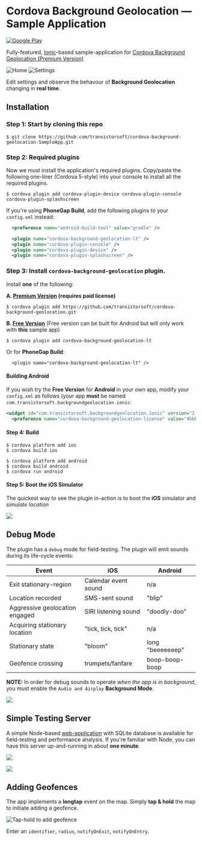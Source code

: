 # Cordova Background Geolocation &mdash; Sample Application

<a href="market://details?id=com.transistorsoft.background_geolocation.ionic">


[![Google Play](https://dl.dropboxusercontent.com/u/2319755/cordova-background-geolocaiton/google-play-icon.png)](http://play.google.com/store/apps/details?id=com.transistorsoft.background_geolocation.ionic)

Fully-featured, [Ionic](http://ionicframework.com/)-based sample-application for [Cordova Background Geolocation  (Premium Version)](http://shop.transistorsoft.com/pages/cordova-background-geolocation-premium)

![Home](https://dl.dropboxusercontent.com/u/2319755/cordova-background-geolocaiton/screenshot-iphone5-geofences-framed-README.png)
![Settings](https://dl.dropboxusercontent.com/u/2319755/cordova-background-geolocaiton/screenshot-iphone5-settings-framed-README.png)

Edit settings and observe the behavour of **Background Geolocation** changing in **real time**.

## Installation

### Step 1: Start by cloning this repo

```
$ git clone https://github.com/transistorsoft/cordova-background-geolocation-SampleApp.git
```

### Step 2:  Required plugins

Now we must install the application's required plugins.  Copy/paste the following one-liner (Cordova 5-style) into your console to install all the required plugins.

```
$ cordova plugin add cordova-plugin-device cordova-plugin-console cordova-plugin-splashscreen
```

If you're using **PhoneGap Build**, add the following plugins to your `config.xml` instead:
```xml
  <preference name="android-build-tool" value="gradle" />

  <plugin name="cordova-background-geolocation-lt" />
  <plugin name="cordova-plugin-console" />
  <plugin name="cordova-plugin-device" />
  <plugin name="cordova-plugin-splashscreen" />
```

### Step 3: Install `cordova-background-geolocation` plugin.  

Install **one** of the following:

   **A. [Premium Version](https://github.com/transistorsoft/cordova-background-geolocation.git) (requires paid license)**

```
$ cordova plugin add https://github.com/transistorsoft/cordova-background-geolocation.git
```

   **B. [Free Version](https://github.com/transistorsoft/cordova-background-geolocation-lt)** (Free version can be built for Android but will only work with **this** sample app)

```
$ cordova plugin add cordova-background-geolocation-lt
```

Or for **PhoneGap Build**:
```
  <plugin name="cordova-background-geolocation-lt" />
```
#### Building Android
If you wish try the **Free Version** for **Android** in your *own* app, modify your `config.xml` as follows (your app **must** be named `com.transistorsoft.backgroundgeolocation.ionic`:

```xml
<widget id="com.transistorsoft.backgroundgeolocation.ionic" version="2.0.0" xmlns="http://www.w3.org/ns/widgets" xmlns:cdv="http://cordova.apache.org/ns/1.0">
  <preference name="cordova-background-geolocation-license" value="4bbb513c013111eae951647fd4f9e79f127fce6f7a00e9d327db9ea2a053a0df" />
```

#### Step 4: Build

```
$ cordova platform add ios
$ cordova build ios

$ cordova platform add android
$ cordova build android
$ cordova run android
```

#### Step 5: Boot the **iOS** Simulator

The quickest way to see the plugin in-action is to boot the **iOS** simulator and *simulate location*

![](https://dl.dropboxusercontent.com/u/2319755/cordova-background-geolocaiton/simulate-location.png)

## Debug Mode

The plugin has a `debug` mode for field-testing.  The plugin will emit sounds during its life-cycle events:

| Event | iOS | Android |
|-------|-----|---------|
| Exit stationary-region | Calendar event sound | n/a |
| Location recorded | SMS-sent sound | "blip" |
| Aggressive geolocation engaged | SIRI listening sound | "doodly-doo" |
| Acquiring stationary location | "tick, tick, tick" | n/a |
| Stationary state | "bloom" | long "beeeeeeep" |
| Geofence crossing | trumpets/fanfare | boop-boop-boop |

**NOTE:**  In order for debug sounds to operate *when the app is in background*, you must enable the `Audio and Airplay` **Background Mode**.

![](https://camo.githubusercontent.com/ad01117185eb13a237efcfa1eaf7e39346a967ed/68747470733a2f2f646c2e64726f70626f7875736572636f6e74656e742e636f6d2f752f323331393735352f636f72646f76612d6261636b67726f756e642d67656f6c6f636169746f6e2f656e61626c652d6261636b67726f756e642d617564696f2e706e67)

## Simple Testing Server

A simple Node-based [web-application](https://github.com/transistorsoft/background-geolocation-console) with SQLite database is available for field-testing and performance analysis.  If you're familiar with Node, you can have this server up-and-running in about **one minute**.

![](https://dl.dropboxusercontent.com/u/2319755/cordova-background-geolocaiton/background-geolocation-console-map.png)

![](https://dl.dropboxusercontent.com/u/2319755/cordova-background-geolocaiton/background-geolocation-console-grid.png)

## Adding Geofences

The app implements a **longtap** event on the map.  Simply **tap & hold** the map to initiate adding a geofence.

![Tap-hold to add geofence](https://dl.dropboxusercontent.com/u/2319755/cordova-background-geolocaiton/screenshot-iphone5-add-geofence-framed-README.png)

Enter an `identifier`, `radius`, `notifyOnExit`, `notifyOnEntry`.


